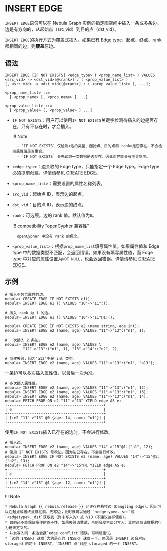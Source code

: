 # INSERT EDGE

`INSERT EDGE`语句可以在 Nebula Graph 实例的指定图空间中插入一条或多条边。边是有方向的，从起始点（src_vid）到目的点（dst_vid）。

`INSERT EDGE`的执行方式为覆盖式插入。如果已有 Edge type、起点、终点、rank 都相同的边，则**覆盖**原边。

## 语法

```ngql
INSERT EDGE [IF NOT EXISTS] <edge_type> ( <prop_name_list> ) VALUES 
<src_vid> -> <dst_vid>[@<rank>] : ( <prop_value_list> )
[, <src_vid> -> <dst_vid>[@<rank>] : ( <prop_value_list> ), ...];

<prop_name_list> ::=
  [ <prop_name> [, <prop_name> ] ...]

<prop_value_list> ::=
  [ <prop_value> [, <prop_value> ] ...]
```

- `IF NOT EXISTS`：用户可以使用`IF NOT EXISTS`关键字检测待插入的边是否存在，只有不存在时，才会插入。

  !!! Note

        - `IF NOT EXISTS` 仅检测<边的类型、起始点、目的点和 rank>是否存在，不会检测属性值是否重合。
        - `IF NOT EXISTS` 会先读取一次数据是否存在，因此对性能会有明显影响。

- `<edge_type>`：边关联的 Edge type，只能指定一个 Edge type。Edge type 必须提前创建，详情请参见 [CREATE EDGE](../11.edge-type-statements/1.create-edge.md)。

- `<prop_name_list>`：需要设置的属性名称列表。

- `src_vid`：起始点 ID，表示边的起点。

- `dst_vid`：目的点 ID，表示边的终点。

- `rank`：可选项。边的 rank 值。默认值为`0`。

  !!! compatibility "openCypher 兼容性"

        openCypher 中没有 rank 的概念。

- `<prop_value_list>`：根据`prop_name_list`填写属性值。如果属性值和 Edge type 中的数据类型不匹配，会返回错误。如果没有填写属性值，而 Edge type 中对应的属性设置为`NOT NULL`，也会返回错误。详情请参见 [CREATE EDGE](../11.edge-type-statements/1.create-edge.md)。

## 示例

```ngql
# 插入不包含属性的边。
nebula> CREATE EDGE IF NOT EXISTS e1();                 
nebula> INSERT EDGE e1 () VALUES "10"->"11":();  

# 插入 rank 为 1 的边。
nebula> INSERT EDGE e1 () VALUES "10"->"11"@1:(); 
```

```ngql
nebula> CREATE EDGE IF NOT EXISTS e2 (name string, age int); 
nebula> INSERT EDGE e2 (name, age) VALUES "11"->"13":("n1", 1);

# 一次插入 2 条边。
nebula> INSERT EDGE e2 (name, age) VALUES \
        "12"->"13":("n1", 1), "13"->"14":("n2", 2); 

# 创建失败，因为"a13"不是 int 类型。
nebula> INSERT EDGE e2 (name, age) VALUES "11"->"13":("n1", "a13");
```

一条边可以多次插入属性值，以最后一次为准。

```ngql
# 多次插入属性值。
nebula> INSERT EDGE e2 (name, age) VALUES "11"->"13":("n1", 12);
nebula> INSERT EDGE e2 (name, age) VALUES "11"->"13":("n1", 13);
nebula> INSERT EDGE e2 (name, age) VALUES "11"->"13":("n1", 14);
nebula> FETCH PROP ON e2 "11"->"13" YIELD edge AS e;
+-------------------------------------------+
| e                                         |
+-------------------------------------------+
| [:e2 "11"->"13" @0 {age: 14, name: "n1"}] |
+-------------------------------------------+
```

使用`IF NOT EXISTS`插入已存在的边时，不会进行修改。

```ngql
# 插入边。
nebula> INSERT EDGE e2 (name, age) VALUES "14"->"15"@1:("n1", 12);
# 使用 IF NOT EXISTS 修改边，因为边已存在，不会进行修改。
nebula> INSERT EDGE IF NOT EXISTS e2 (name, age) VALUES "14"->"15"@1:("n2", 13);
nebula> FETCH PROP ON e2 "14"->"15"@1 YIELD edge AS e;
+-------------------------------------------+
| e                                         |
+-------------------------------------------+
| [:e2 "14"->"15" @1 {age: 12, name: "n1"}] |
+-------------------------------------------+
```

!!! Note

    * Nebula Graph {{ nebula.release }} 允许存在悬挂边（Dangling edge）。因此可以在起点或者终点存在前，先写边；此时就可以通过 `<edgetype>._src`或`<edgetype>._dst`获取到（尚未写入的）点 VID（不建议这样使用）。
    * 目前还不能保证操作的原子性，如果失败请重试，否则会发生部分写入。此时读取该数据的行为是未定义的。
    * 并发写入同一条边会报`edge conflict`错误，可稍后重试。
    * `边的 INSERT 速度`大约是点的 INSERT 速度一半。原因是 INSERT 边会对应 storaged 的两个 INSERT，`INSERT 点`对应 storaged 的一个 INSERT。

